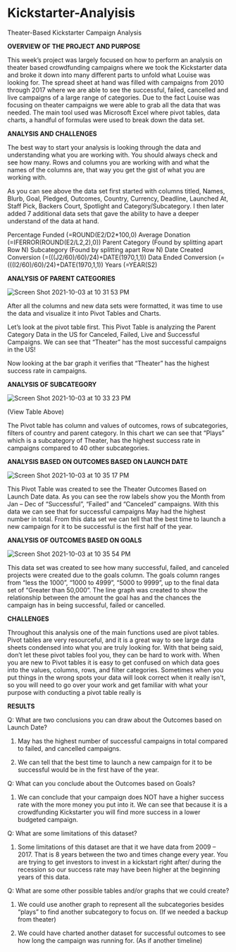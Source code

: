 # Kickstarter-Analyisis
Theater-Based Kickstarter Campaign Analysis

**OVERVIEW OF THE PROJECT AND PURPOSE**

This week’s project was largely focused on how to perform an analysis on theater based crowdfunding campaigns where we took the Kickstarter data and broke it down into many different parts to unfold what Louise was looking for. The spread sheet at hand was filled with campaigns from 2010 through 2017 where we are able to see the successful, failed, cancelled and live campaigns of a large range of categories. Due to the fact Louise was focusing on theater campaigns we were able to grab all the data that was needed. The main tool used was Microsoft Excel where pivot tables, data charts, a handful of formulas were used to break down the data set.


**ANALYSIS AND CHALLENGES**

The best way to start your analysis is looking through the data and understanding what you are working with. You should always check and see how many. Rows and columns you are working with and what the names of the columns are, that way you get the gist of what you are working with.  

 

As you can see above the data set first started with columns titled, Names, Blurb, Goal, Pledged, Outcomes, Country, Currency, Deadline, Launched At, Staff Pick, Backers Court, Spotlight and Category/Subcategory.
I then later added 7 additional data sets that gave the ability to have a deeper understand of the data at hand.

Percentage Funded (=ROUND(E2/D2*100,0)
Average Donation (=IFERROR(ROUND(E2/L2,2),0))
Parent Category (Found by splitting apart Row N)
Subcategory (Found by splitting apart Row N)
Date Created Conversion (=(((J2/60)/60)/24)+DATE(1970,1,1))
Data Ended Conversion (=(((I2/60)/60)/24)+DATE(1970,1,1))
Years (=YEAR(S2)

**ANALYSIS OF PARENT CATEGORIES**

![Screen Shot 2021-10-03 at 10 31 53 PM](https://user-images.githubusercontent.com/91299616/135798947-41296c48-754b-482d-8257-f29fc9afd77c.png)


 

After all the columns and new data sets were formatted, it was time to use the data and visualize it into Pivot Tables and Charts. 

Let’s look at the pivot table first. This Pivot Table is analyzing the Parent Category Data in the US for Canceled, Failed, Live and Successful Campaigns. We can see that “Theater” has the most successful campaigns in the US!

Now looking at the bar graph it verifies that “Theater” has the highest success rate in campaigns.























**ANALYSIS OF SUBCATEGORY**

![Screen Shot 2021-10-03 at 10 33 23 PM](https://user-images.githubusercontent.com/91299616/135799075-30c220f8-013c-4b29-a0df-88a2590fbac9.png)


 
(View Table Above)

The Pivot table has column and values of outcomes, rows of subcategories, filters of country and parent category. In this chart we can see that “Plays” which is a subcategory of Theater, has the highest success rate in campaigns compared to 40 other subcategories. 

















**ANALYSIS BASED ON OUTCOMES BASED ON LAUNCH DATE**

![Screen Shot 2021-10-03 at 10 35 17 PM](https://user-images.githubusercontent.com/91299616/135799206-5c2aee43-a7ab-499a-82e5-097c1c5b8d8d.png)



 


This Pivot Table was created to see the Theater Outcomes Based on Launch Date data. As you can see the row labels show you the Month from Jan – Dec of “Successful”, “Failed” and “Canceled” campaigns. With this data we can see that for successful campaigns May had the highest number in total. From this data set we can tell that the best time to launch a new campaign for it to be successful is the first half of the year.






















**ANALYSIS OF OUTCOMES BASED ON GOALS**

![Screen Shot 2021-10-03 at 10 35 54 PM](https://user-images.githubusercontent.com/91299616/135799268-30ec7b9d-5861-4bd3-9841-2190067e2b7c.png)

This data set was created to see how many successful, failed, and canceled projects were created due to the goals column. The goals column ranges from “less the 1000”, “1000 to 4999”, “5000 to 9999”, up to the final data set of “Greater than 50,000”. The line graph was created to show the relationship between the amount the goal has and the chances the campaign has in being successful, failed or cancelled. 


**CHALLENGES**

Throughout this analysis one of the main functions used are pivot tables. Pivot tables are very resourceful, and it is a great way to see large data sheets condensed into what you are truly looking for. With that being said, don’t let these pivot tables fool you, they can be hard to work with. When you are new to Pivot tables it is easy to get confused on which data goes into the values, columns, rows, and filter categories. Sometimes when you put things in the wrong spots your data will look correct when it really isn't, so you will need to go over your work and get familiar with what your purpose with conducting a pivot table really is

**RESULTS**

 Q: What are two conclusions you can draw about the Outcomes based on Launch Date?

1.	May has the highest number of successful campaigns in total compared to failed, and cancelled campaigns. 

2.	We can tell that the best time to launch a new campaign for it to be successful would be in the first have of the year.

Q: What can you conclude about the Outcomes based on Goals?

1.	We can conclude that your campaign does NOT have a higher success rate with the more money you put into it. We can see that because it is a crowdfunding Kickstarter you will find more success in a lower budgeted campaign.

Q: What are some limitations of this dataset?

1.	Some limitations of this dataset are that it we have data from 2009 – 2017. That is 8 years between the two and times change every year. You are trying to get investors to invest in a kickstart right after/ during the recession so our success rate may have been higher at the beginning years of this data.

Q: What are some other possible tables and/or graphs that we could create?

1.	We could use another graph to represent all the subcategories besides “plays” to find another subcategory to focus on. (If we needed a backup from theater)

2.	We could have charted another dataset for successful outcomes to see how long the campaign was running for. (As if another timeline) 
